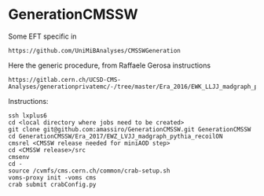 # GenerationCMSSW

Some EFT specific in 

    https://github.com/UniMiBAnalyses/CMSSWGeneration

Here the generic procedure, from Raffaele Gerosa instructions

    https://gitlab.cern.ch/UCSD-CMS-Analyses/generationprivatemc/-/tree/master/Era_2016/EWK_LLJJ_madgraph_pythia_recoilON
    

Instructions: 

    ssh lxplus6
    cd <local directory where jobs need to be created>
    git clone git@github.com:amassiro/GenerationCMSSW.git GenerationCMSSW
    cd GenerationCMSSW/Era_2017/EWZ_LVJJ_madgraph_pythia_recoilON
    cmsrel <CMSSW release needed for miniAOD step>
    cd <CMSSW release>/src
    cmsenv
    cd -
    source /cvmfs/cms.cern.ch/common/crab-setup.sh
    voms-proxy init -voms cms
    crab submit crabConfig.py

    
    
    
    
    



